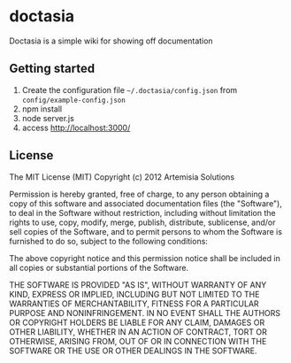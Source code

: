 doctasia
========

Doctasia is a simple wiki for showing off documentation

Getting started
---------------

1. Create the configuration file `~/.doctasia/config.json` from `config/example-config.json`
2. npm install
3. node server.js
4. access <http://localhost:3000/>


License
-------

The MIT License (MIT)
Copyright (c) 2012 Artemisia Solutions

Permission is hereby granted, free of charge, to any person obtaining a copy of this software and associated documentation files (the "Software"), to deal in the Software without restriction, including without limitation the rights to use, copy, modify, merge, publish, distribute, sublicense, and/or sell copies of the Software, and to permit persons to whom the Software is furnished to do so, subject to the following conditions:

The above copyright notice and this permission notice shall be included in all copies or substantial portions of the Software.

THE SOFTWARE IS PROVIDED "AS IS", WITHOUT WARRANTY OF ANY KIND, EXPRESS OR IMPLIED, INCLUDING BUT NOT LIMITED TO THE WARRANTIES OF MERCHANTABILITY, FITNESS FOR A PARTICULAR PURPOSE AND NONINFRINGEMENT. IN NO EVENT SHALL THE AUTHORS OR COPYRIGHT HOLDERS BE LIABLE FOR ANY CLAIM, DAMAGES OR OTHER LIABILITY, WHETHER IN AN ACTION OF CONTRACT, TORT OR OTHERWISE, ARISING FROM, OUT OF OR IN CONNECTION WITH THE SOFTWARE OR THE USE OR OTHER DEALINGS IN THE SOFTWARE.
